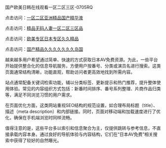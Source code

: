 国产欧美日韩在线观看一区二区三区-0705RQ

点击访问：<a href="https://cfad.pages.dev/">一区二区亚洲精品国产精华液</a>

点击访问：<a href="https://gfd-5xg.pages.dev/">精品无码人妻一区二区三区品</a>

点击访问：<a href="https://fdhf-454.pages.dev/">欧美专区日本专区久久精品</a>

点击访问：<a href="https://bered.pages.dev/">国产精品久久久久久久久岛国</a>

越来越多用户希望通过简单、快速的方式获取日本AV免费资源。为此，一些平台开始提供整合化的信息导航服务，方便用户按番号、分类或演员名进行搜索。这类页面通常结构清晰，功能直观，帮助访问者更高效地找到所需内容。

站点通常配备关键词检索功能，辅以分类标签、更新提示和热门推荐，提升整体使用体验。常见的内容组织方式包括：新番时间排序、番号系列整理、片商作品归类等，满足不同浏览习惯的用户需求。

在页面优化方面，这类网站重视SEO结构的规范设置，如合理布局标题（title）、描述（meta description）和内部链接。同时，页面对移动端和加载速度进行了优化，确保在手机端浏览时同样流畅。

值得注意的是，这些平台多以索引和信息聚合为主，仅提供跳转与参考信息，不直接承载内容本身。通过良好的导航体验与内容结构，它们在“日本AV免费”相关搜索中获得了较好的自然曝光。

<span style="display:none;">[Canonical link](https://github.com/E20250705/So5 ）</span>
